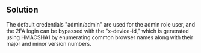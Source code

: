 ## Solution

The default credentials "admin/admin" are used for the admin role user, and the 2FA login can be bypassed with the "x-device-id," which is generated using HMACSHA1 by enumerating common browser names along with their major and minor version numbers.
